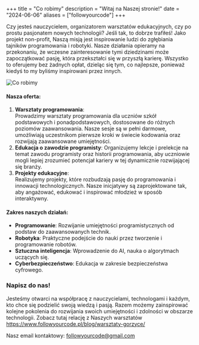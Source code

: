 +++
title = "Co robimy"
description = "Witaj na Naszej stronie!"
date = "2024-06-06"
aliases = ["followyourcode"]
+++

Czy jesteś nauczycielem, organizatorem warsztatów edukacyjnych, czy po prostu pasjonatem nowych technologii? Jeśli tak, to dobrze trafiłeś! Jako projekt non-profit, Naszą misją jest inspirowanie ludzi do zgłębiania tajników programowania i robotyki. 
Nasze działania opieramy na przekonaniu, że wczesne zainteresowanie tymi dziedzinami może zapoczątkować pasję, która przekształci się w przyszłą karierę. Wszystko to oferujemy bez żadnych opłat, dzieląc się tym, co najlepsze, ponieważ kiedyś to my byliśmy inspirowani przez innych.

<p class="text-center">
    <img src="https://res.cloudinary.com/codeup-images/image/upload/c_scale,w_640/followyourcode/gorzyce/IMG_9905_2.jpg" alt="Co robimy" title="followyourcode.pl" />
</p>

#### Nasza oferta:
1. **Warsztaty programowania**:  
Prowadzimy warsztaty programowania dla uczniów szkół podstawowych i ponadpodstawowych, dostosowane do różnych poziomów zaawansowania. Nasze sesje są w pełni darmowe, umożliwiają uczestnikom pierwsze kroki w świecie kodowania oraz rozwijają zaawansowane umiejętności.
2. **Edukacja o zawodzie programisty**:
Organizujemy lekcje i prelekcje na temat zawodu programisty oraz historii programowania, aby uczniowie mogli lepiej zrozumieć potencjał kariery w tej dynamicznie rozwijającej się branży.
3. **Projekty edukacyjne**:  
Realizujemy projekty, które rozbudzają pasję do programowania i innowacji technologicznych. Nasze inicjatywy są zaprojektowane tak, aby angażować, edukować i inspirować młodzież w sposób interaktywny.

#### Zakres naszych działań:
* **Programowanie**: Rozwijanie umiejętności programistycznych od podstaw do zaawansowanych technik.
* **Robotyka**: Praktyczne podejście do nauki przez tworzenie i programowanie robotów.
* **Sztuczna inteligencja**: Wprowadzenie do AI, nauka o algorytmach uczących się.
* **Cyberbezpieczeństwo**: Edukacja w zakresie bezpieczeństwa cyfrowego.


### Napisz do nas! 
Jesteśmy otwarci na współpracę z nauczycielami, technologami i każdym, kto chce się podzielić swoją wiedzą i pasją. Razem możemy zainspirować kolejne pokolenia do rozwijania swoich umiejętności i zdolności w obszarze technologii. Zobacz tutaj relację z Naszych warsztatów <https://www.followyourcode.pl/blog/warsztaty-gorzyce/>

Nasz email kontaktowy: [followyourcode@gmail.com](mailto:followyourcode@gmail.com)
